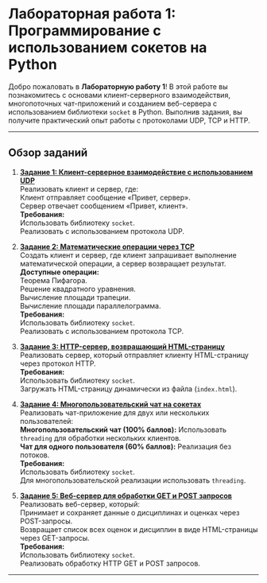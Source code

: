 # Лабораторная работа 1: Программирование с использованием сокетов на Python

Добро пожаловать в **Лабораторную работу 1**! В этой работе вы познакомитесь с основами клиент-серверного взаимодействия, многопоточных чат-приложений и созданием веб-сервера с использованием библиотеки `socket` в Python. Выполнив задания, вы получите практический опыт работы с протоколами UDP, TCP и HTTP.

---

## Обзор заданий

1. **[Задание 1: Клиент-серверное взаимодействие с использованием UDP](Lr1/task1.md)**  
   Реализовать клиент и сервер, где:  
   Клиент отправляет сообщение «Привет, сервер».  
   Сервер отвечает сообщением «Привет, клиент».  
   **Требования:**  
   Использовать библиотеку `socket`.  
   Реализовать с использованием протокола UDP.

2. **[Задание 2: Математические операции через TCP](Lr1/task2.md)**  
   Создать клиент и сервер, где клиент запрашивает выполнение математической операции, а сервер возвращает результат.  
   **Доступные операции:**  
   Теорема Пифагора.  
   Решение квадратного уравнения.  
   Вычисление площади трапеции.  
   Вычисление площади параллелограмма.    
   **Требования:**  
   Использовать библиотеку `socket`.  
   Реализовать с использованием протокола TCP.

3. **[Задание 3: HTTP-сервер, возвращающий HTML-страницу](Lr1/task3.md)**  
   Реализовать сервер, который отправляет клиенту HTML-страницу через протокол HTTP.  
   **Требования:**  
   Использовать библиотеку `socket`.  
   Загружать HTML-страницу динамически из файла (`index.html`).  

4. **[Задание 4: Многопользовательский чат на сокетах](Lr1/task4.md)**  
   Реализовать чат-приложение для двух или нескольких пользователей:  
   **Многопользовательский чат (100% баллов):** Использовать `threading` для обработки нескольких клиентов.  
   **Чат для одного пользователя (60% баллов):** Реализация без потоков.  
   **Требования:**  
   Использовать библиотеку `socket`.  
   Для многопользовательской реализации использовать `threading`.  

5. **[Задание 5: Веб-сервер для обработки GET и POST запросов](Lr1/task5.md)**  
   Реализовать веб-сервер, который:  
   Принимает и сохраняет данные о дисциплинах и оценках через POST-запросы.  
   Возвращает список всех оценок и дисциплин в виде HTML-страницы через GET-запросы.    
   **Требования:**  
   Использовать библиотеку `socket`.  
   Реализовать обработку HTTP GET и POST запросов.  

---
